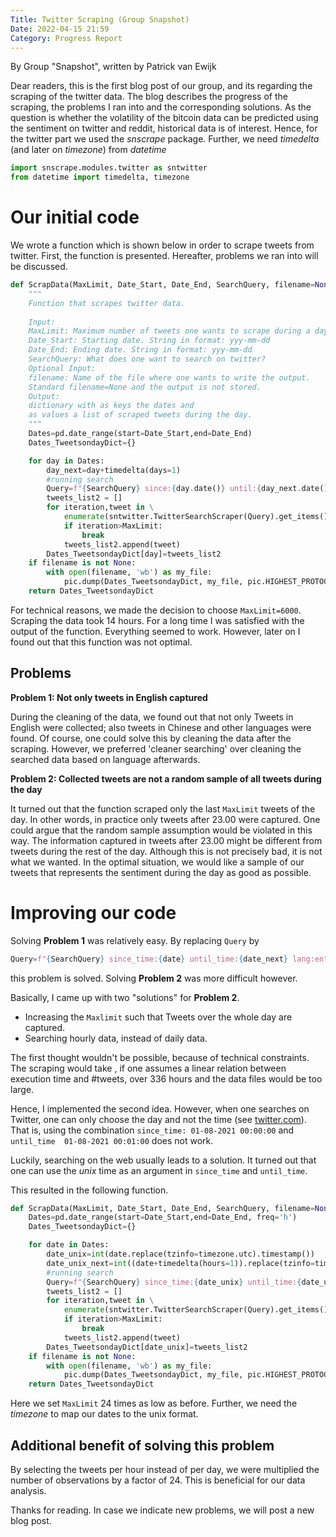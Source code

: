 ```yaml
---
Title: Twitter Scraping (Group Snapshot)
Date: 2022-04-15 21:59
Category: Progress Report
---
```


By Group "Snapshot", written by Patrick van Ewijk

Dear readers, this is the first blog post of our group, and its regarding the scraping of the twitter data. 
The blog describes the progress of the scraping, the problems I ran into and the corresponding solutions.
As the question is whether the volatility of the bitcoin data can be predicted using the sentiment on twitter and reddit, historical data is of interest. Hence, for the twitter part we used the *snscrape* package. Further, we need *timedelta* (and later on *timezone*) from *datetime*

```python
import snscrape.modules.twitter as sntwitter
from datetime import timedelta, timezone
```

#  Our initial code
We wrote a function which is shown below in order to scrape tweets from twitter. First, the function is presented. Hereafter, problems we ran into will be discussed.
```python
def ScrapData(MaxLimit, Date_Start, Date_End, SearchQuery, filename=None):
    """
    Function that scrapes twitter data.
    
    Input:
    MaxLimit: Maximum number of tweets one wants to scrape during a day.
    Date_Start: Starting date. String in format: yyy-mm-dd
    Date_End: Ending date. String in format: yyy-mm-dd
    SearchQuery: What does one want to search on twitter?
    Optional Input:
    filename: Name of the file where one wants to write the output.
    Standard filename=None and the output is not stored.
    Output:
    dictionary with as keys the dates and
    as values a list of scraped tweets during the day.
    """
    Dates=pd.date_range(start=Date_Start,end=Date_End)
    Dates_TweetsondayDict={}

    for day in Dates:
        day_next=day+timedelta(days=1)
        #running search
        Query=f"{SearchQuery} since:{day.date()} until:{day_next.date()}"
        tweets_list2 = []
        for iteration,tweet in \
            enumerate(sntwitter.TwitterSearchScraper(Query).get_items()):
            if iteration>MaxLimit:
                break
            tweets_list2.append(tweet)
        Dates_TweetsondayDict[day]=tweets_list2
    if filename is not None:
        with open(filename, 'wb') as my_file:
            pic.dump(Dates_TweetsondayDict, my_file, pic.HIGHEST_PROTOCOL)        
    return Dates_TweetsondayDict
```
For technical reasons, we made the decision to choose `MaxLimit=6000`. Scraping the data took 14 hours. For a long time I was satisfied with the output of the function. Everything seemed to work.
However, later on I found out that this function was not optimal.

## Problems

**Problem 1: Not only tweets in English captured**

During the cleaning of the data, we found out that not only Tweets in English were collected; also tweets in Chinese and other languages were found. Of course, one could solve this by cleaning the data after the scraping. However, we preferred 'cleaner searching' over cleaning the searched data based on language afterwards.

**Problem 2: Collected tweets are not a random sample of all tweets during the day** 

It turned out that the function scraped only the last `MaxLimit` tweets of the day. In other words, in practice only tweets after 23.00 were captured. One could argue that the random sample assumption would be violated in this way. The information captured in tweets after 23.00 might be different from tweets during the rest of the day. Although this is not precisely bad, it is not what we wanted. In the optimal situation, we would like a sample of our tweets that represents the sentiment during the day as good as possible. 

# Improving our code

Solving **Problem 1** was relatively easy. By replacing `Query` by  
```python
Query=f"{SearchQuery} since_time:{date} until_time:{date_next} lang:en"
```
this problem is solved. Solving **Problem 2** was more difficult however.

Basically, I came up with two "solutions" for **Problem 2**.
* Increasing the `Maxlimit` such that Tweets over the whole day are captured.
* Searching hourly data, instead of daily data.

The first thought wouldn't be possible, because of technical constraints. The scraping would take , if one assumes a linear relation between execution time and #tweets, over 336 hours and the data files would be too large.

Hence, I implemented the second idea. However, when one searches on Twitter, one can only choose the day and not the time (see [twitter.com](https://twitter.com/search-advanced)). That is, using the combination `since_time: 01-08-2021 00:00:00` and `until_time  01-08-2021 00:01:00` does not work.

Luckily, searching on the web usually leads to a solution. It turned out that one can use the *unix* time as an argument in `since_time` and `until_time`.


This resulted in the following function. 

```python
def ScrapData(MaxLimit, Date_Start, Date_End, SearchQuery, filename=None):
    Dates=pd.date_range(start=Date_Start,end=Date_End, freq='h')
    Dates_TweetsondayDict={}

    for date in Dates:
        date_unix=int(date.replace(tzinfo=timezone.utc).timestamp())
        date_unix_next=int((date+timedelta(hours=1)).replace(tzinfo=timezone.utc).timestamp())
        #running search
        Query=f"{SearchQuery} since_time:{date_unix} until_time:{date_unix_next} lang:en"
        tweets_list2 = []
        for iteration,tweet in \
            enumerate(sntwitter.TwitterSearchScraper(Query).get_items()):
            if iteration>MaxLimit:
                break
            tweets_list2.append(tweet)
        Dates_TweetsondayDict[date_unix]=tweets_list2
    if filename is not None:
        with open(filename, 'wb') as my_file:
            pic.dump(Dates_TweetsondayDict, my_file, pic.HIGHEST_PROTOCOL)        
    return Dates_TweetsondayDict
```
Here we set `MaxLimit` 24 times as low as before. Further, we need the *timezone* to map our dates to the unix format.

## Additional benefit of solving this problem

By selecting the tweets per hour instead of per day, we were multiplied the number of observations by a factor of 24. This is beneficial for our data analysis.

Thanks for reading. In case we indicate new problems, we will post a new blog post.
